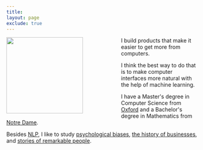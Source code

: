 ```yaml
---
title:
layout: page
exclude: true
---
```


<img style="float: left; padding: 0px 100px 0px 0px;" src="/assets/headshot.jpg" width="200">

I build products that make it easier to get more from computers.

I think the best way to do that is to make computer interfaces more natural with the help of machine learning.

I have a Master's degree in Computer Science from [Oxford][oxcs] and a Bachelor's degree in Mathematics from [Notre Dame][ndmath].

Besides [NLP][nlp], I like to study [psychological biases][influence], [the history of businesses][teledyne], and [stories of remarkable people][zemurray].


[influence]: https://www.amazon.com/Influence-Psychology-Persuasion-Robert-Cialdini/dp/006124189X
[teledyne]: https://www.amazon.com/Distant-Force-Teledyne-Corporation-2007-01-01/dp/B01N07LFZP
[zemurray]: https://www.amazon.com/Fish-That-Ate-Whale-Americas/dp/1250033314

[oxcs]: https://www.cs.ox.ac.uk/
[ndmath]: https://math.nd.edu/
[nlp]: https://en.wikipedia.org/wiki/Natural_language_processing
